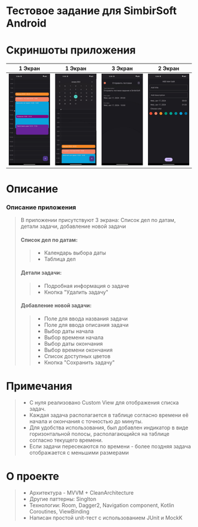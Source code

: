 # Тестовое задание для SimbirSoft Android
# Скриншоты приложения
| 1 Экран | 1 Экран | 3 Экран | 2 Экран |
| ------------- | ------------- | ------------- | ------------- |
| ![alt text](app/src/main/images/screen_1.jpg)  | ![alt text](app/src/main/images/screen_1_1.jpg) | ![alt text](app/src/main/images/screen_3.jpg)  | ![alt text](app/src/main/images/screen_2.jpg) |
# Описание
### Описание приложения
> В приложении присутствуют 3 экрана: Список дел по датам, детали задачи, добавление новой задачи
> #### Список дел по датам:
>> + Календарь выбора даты
>> + Таблица дел
> #### Детали задачи:
>> + Подробная информация о задаче
>> + Кнопка "Удалить задачу"
> #### Добавление новой задачи:
>> + Поле для ввода названия задачи
>> + Поле для ввода описания задачи
>> + Выбор даты начала
>> + Выбор времени начала
>> + Выбор даты окончания
>> + Выбор времени окончания
>> + Список доступных цветов
>> + Кнопка "Сохранить задачу"
# Примечания
> + С нуля реализовано Custom View для отображения списка задач.
> + Каждая задача располагается в таблице согласно времени её начала и окончания с точностью до минуты.
> + Для удобства использования, был добавлен индикатор в виде горизонтальной полосы, располагающийся на таблице согласно текущего времени.
> + Если задачи пересекаются по времени - более поздняя задача отображается с меньшими размерами
# О проекте
> + Архитектура - MVVM + CleanArchitecture
> + Другие паттерны: Singlton
> + Технологии: Room, Dagger2, Navigation component, Kotlin Coroutines, ViewBinding
> + Написан простой unit-тест с использованием JUnit и MockK
